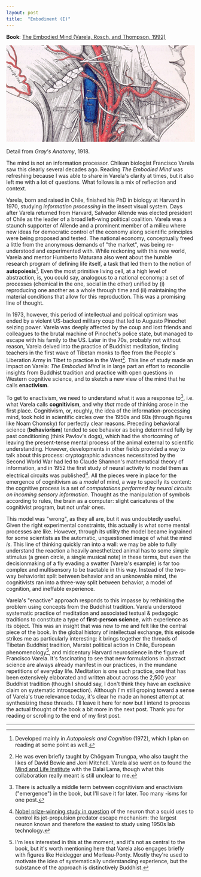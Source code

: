 ```yaml
---
layout: post
title:  "Embodiment (I)"
---
```


**Book**: [The Embodied Mind (Varela, Rosch, and Thompson, 1992)](https://mitpress.mit.edu/9780262720212/the-embodied-mind/)

![Arteries](/assets/images/gray_arteries.jpg)
<figcaption>Detail from <i>Gray's Anatomy</i>, 1918. </figcaption>

The mind is not an information processor. Chilean biologist Francisco Varela saw this clearly several decades ago. Reading *The Embodied Mind* was refreshing because I was able to share in Varela's clarity at times, but it also left me with a lot of questions. What follows is a mix of reflection and context.

Varela, born and raised in Chile, finished his PhD in biology at Harvard in 1970, studying *information processing* in the insect visual system. Days after Varela returned from Harvard, Salvador Allende was elected president of Chile as the leader of a broad left-wing political coalition. Varela was a staunch supporter of Allende and a prominent member of a milieu where new ideas for democratic control of the economy along scientific principles were being proposed and tested. The national economy, conceptually freed a little from the anonymous demands of "the market", was being re-understood and experimented with. While reckoning with this new world, Varela and mentor Humberto Maturana also went about the humble research program of defining life itself, a task that led them to the notion of **autopoiesis**[^1]. Even the most primitive living cell, at a high level of abstraction, is, you could say, analogous to a national economy: a set of processes (chemical in the one, social in the other) unified by (i) reproducing one another as a whole through time and (ii) maintaining the material conditions that allow for this reproduction. This was a promising line of thought.

In 1973, however, this period of intellectual and political optimism was ended by a violent US-backed military coup that led to Augusto Pinochet seizing power. Varela was deeply affected by the coup and lost friends and colleagues to the brutal machine of Pinochet's police state, but managed to escape with his family to the US. Later in the 70s, probably not without reason, Varela delved into the practice of Buddhist meditation, finding teachers in the first wave of Tibetan monks to flee from the People's Liberation Army in Tibet to practice in the West[^2]. This line of study made an impact on Varela: *The Embodied Mind* is in large part an effort to reconcile insights from Buddhist tradition and practice with open questions in Western cognitive science, and to sketch a new view of the mind that he calls **enactivism**.

To get to enactivism, we need to understand what it was a response to[^3], i.e. what Varela calls **cognitivism**, and why *that* mode of thinking arose in the first place. Cognitivism, or, roughly, the idea of the information-processing mind, took hold in scientific circles over the 1950s and 60s (through figures like Noam Chomsky) for perfectly clear reasons. Preceding behavioral science (**behaviorism**) tended to see behavior as being determined fully by past conditioning (think Pavlov's dogs), which had the shortcoming of leaving the present-tense mental process of the animal external to scientific understanding. However, developments in other fields provided a way to talk about this process: cryptographic advances necessitated by the Second World War had led to Claude Shannon's mathematical theory of information, and in 1952 the first study of neural activity to model them as electrical circuits was published[^4]. All the pieces were in place for the emergence of cognitivism as a *model* of mind, a way to specify its content: the cognitive process is a set of *computations performed by neural circuits on incoming sensory information*. Thought as the manipulation of symbols according to rules, the brain as a computer: slight caricatures of the cognitivist program, but not unfair ones.

This model was "wrong", as they all are, but it was undoubtedly useful. Given the right experimental constraints, this actually is what some mental processes are like. However, through its utility the model became ingrained for some scientists as the automatic, unquestioned image of what the mind *is*. This line of thinking quickly ran into a wall: we may be able to fully understand the reaction a heavily anesthetized animal has to some simple stimulus (a green circle, a single musical note) in these terms, but even the decisionmaking of a fly evading a swatter (Varela's example) is far too complex and multisensory to be tractable in this way. Instead of the two-way behaviorist split between behavior and an unknowable mind, the cognitivists ran into a three-way split between behavior, a model of cognition, and ineffable experience.

Varela's "enactive" approach responds to this impasse by rethinking the problem using concepts from the Buddhist tradition. Varela understood systematic practice of meditation and associated textual & pedagogic traditions to constitute a type of **first-person science**, with experience as its object. This was an insight that was new to me and felt like the central piece of the book. In the global history of intellectual exchange, this episode strikes me as particularly interesting: it brings together the threads of Tibetan Buddhist tradition, Marxist political action in Chile, European phenomenology[^5], and midcentury Harvard neuroscience in the figure of Francisco Varela. It's fascinating to see that new formulations in abstract science are always already manifest in our practices, in the mundane repetitions of everyday life. Meditation is one such practice, one that has been extensively elaborated and written about across the 2,500 year Buddhist tradition (though I should say, I don't think they have an exclusive claim on systematic introspection). Although I'm still groping toward a sense of Varela's true relevance today, it's clear he made an honest attempt at synthesizing these threads. I'll leave it here for now but I intend to process the actual thought of the book a bit more in the next post. Thank you for reading or scrolling to the end of my first post.

***

[^1]: Developed mainly in *Autopoiesis and Cognition* (1972), which I plan on reading at some point as well.

[^2]: He was even briefly taught by Chögyam Trungpa, who also taught the likes of David Bowie and Joni Mitchell. Varela also went on to found the [Mind and Life Institute](https://www.mindandlife.org/about/#history) with the Dalai Lama, though what this collaboration really meant is still unclear to me.

[^3]: There is actually a middle term between cognitivism and enactivism ("emergence") in the book, but I'll save it for later. Too many -isms for one post.

[^4]: [Nobel prize-winning study in question](doi:10.1113/jphysiol.1952.sp004764) of the neuron that a squid uses to control its jet-propulsion predator escape mechanism: the largest neuron known and therefore the easiest to study using 1950s lab technology.

[^5]: I'm less interested in this at the moment, and it's not as central to the book, but it's worth mentioning here that Varela also engages briefly with figures like Heidegger and Merleau-Ponty. Mostly they're used to motivate the idea of systematically understanding experience, but the substance of the approach is distinctively Buddhist.
